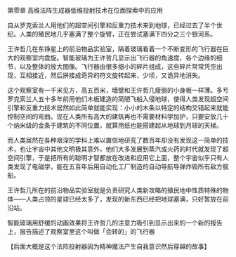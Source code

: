 

第零章    高维法阵生成器低维投射技术在位面探索中的应用


自从罗克索兰人用他们的超空间引擎和反重力技术来到地球，已经过去了半个世纪。人类的殖民地几乎塞满了整个旋臂，正在尝试塞满下四分之三个银河系。


王许哲几在东铮星上的前沿物品实验室，隔着玻璃看着一个不断变形的飞行器在巨大的观察室内盘旋。智能玻璃为王许哲几显示出飞行器的角速度、各个边缘的细节，以及整体的放大图像。飞行器由很多细小的碎片组成，这些碎片常常凭空出现，互相接近，然后拼接成奇异的符文旋转起来，少顷，又诡异地消失。


这个观察室有一千米见方，高五百米，墙壁和王许哲几瘦弱的小身板一样薄。多亏罗克索兰人五十多年前用他们木板建造的简陋飞船入侵地球，使得人类发现超空间引擎和反重力技术居然如此简单就能实现：小小的木条以特定的结构交错起来就能控制空间的弯曲。现在人类所有高大的建筑再也不需要材料学加护，只要安放几十个纳米级的金条于建筑的不同位置，就算用纸也能搭建起从地球到月球的天梯。

而人类居然在各种艰深的学科上难以置信地研究了数百年却没有发现这一简单的技术，也让宇宙中其他文明极其意外，他们大多发展到蒸汽或火药的时代就发现了超空间引擎，于是把所有的聪明才智都放在改进和应用它上面，整个宇宙似乎只有人类发现了电磁学，能在五百年后用自动化工厂制造的自动导航导弹炸毁所有敌方舰船。


王许哲几所在的前沿物品实验室就是负责研究人类新攻略的殖民地中性质特殊的物体——人类占领的星球已经太多了，发现的新东西已经把地球塞满，只好暂放在前沿站。


智能玻璃用舒缓的动画效果将王许哲几的注意力吸引到显示出来的一个新的报告上，报告描述了观察室里这个叫做「会转的」的飞行器


【后面大概是这个法阵投射器因为精神魔法产生自我意识然后穿越的故事】

 
